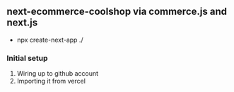 ## next-ecommerce-coolshop via commerce.js and next.js

- npx create-next-app ./

### Initial setup

1. Wiring up to github account
2. Importing it from vercel
